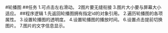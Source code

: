#轮播图
##任务
1.可点击左右滑动。
2图片要无缝衔接
3.图片大小要与屏幕大小适应。
##程序逻辑
1.先返回轮播图拥有指定id的对象引用。
2.遍历轮播图的各项属性。
3.设置轮播图的透明度。
4.设置轮播图的播放时间。
6.设置点击提前切换图片。
7.图片的文字信息显示。

